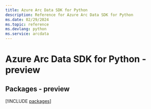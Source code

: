 ```yaml
---
title: Azure Arc Data SDK for Python
description: Reference for Azure Arc Data SDK for Python
ms.date: 02/29/2024
ms.topic: reference
ms.devlang: python
ms.service: arcdata
---
```

# Azure Arc Data SDK for Python - preview
## Packages - preview
[!INCLUDE [packages](arc-data-index.md)]